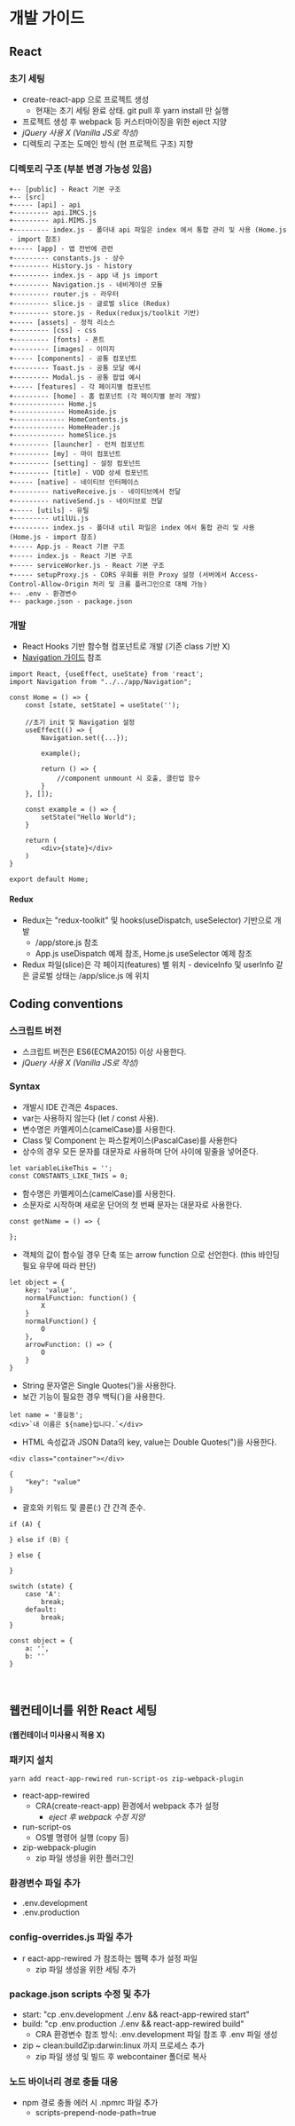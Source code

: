 # 개발 가이드

## React

### 초기 세팅

-   create-react-app 으로 프로젝트 생성
    -   현재는 초기 세팅 완료 상태. git pull 후 yarn install 만 실행
-   프로젝트 생성 후 webpack 등 커스터마이징을 위한 eject 지양
-   <em>jQuery 사용 X (Vanilla JS로 작성)</em>
-   디렉토리 구조는 도메인 방식 (현 프로젝트 구조) 지향

### 디렉토리 구조 (부분 변경 가능성 있음)

```
+-- [public] - React 기본 구조
+-- [src]
+----- [api] - api
+--------- api.IMCS.js
+--------- api.MIMS.js
+--------- index.js - 폴더내 api 파일은 index 에서 통합 관리 및 사용 (Home.js - import 참조)
+----- [app] - 앱 전반에 관련
+--------- constants.js - 상수
+--------- History.js - history
+--------- index.js - app 내 js import
+--------- Navigation.js - 네비게이션 모듈
+--------- router.js - 라우터
+--------- slice.js - 글로벌 slice (Redux)
+--------- store.js - Redux(reduxjs/toolkit 기반)
+----- [assets] - 정적 리소스
+--------- [css] - css
+--------- [fonts] - 폰트
+--------- [images] - 이미지
+----- [components] - 공통 컴포넌트
+--------- Toast.js - 공통 모달 예시
+--------- Modal.js - 공통 팝업 예시
+----- [features] - 각 페이지별 컴포넌트
+--------- [home] - 홈 컴포넌트 (각 페이지별 분리 개발)
+------------- Home.js
+------------- HomeAside.js
+------------- HomeContents.js
+------------- HomeHeader.js
+------------- homeSlice.js
+--------- [launcher] - 런처 컴포넌트
+--------- [my] - 마이 컴포넌트
+--------- [setting] - 설정 컴포넌트
+--------- [title] - VOD 상세 컴포넌트
+----- [native] - 네이티브 인터페이스
+--------- nativeReceive.js - 네이티브에서 전달
+--------- nativeSend.js - 네이티브로 전달
+----- [utils] - 유틸
+--------- utilUi.js
+--------- index.js - 폴더내 util 파일은 index 에서 통합 관리 및 사용 (Home.js - import 참조)
+----- App.js - React 기본 구조
+----- index.js - React 기본 구조
+----- serviceWorker.js - React 기본 구조
+----- setupProxy.js - CORS 우회를 위한 Proxy 설정 (서버에서 Access-Control-Allow-Origin 처리 및 크롬 플러그인으로 대체 가능)
+-- .env - 환경변수
+-- package.json - package.json
```

### 개발

-   React Hooks 기반 함수형 컴포넌트로 개발 (기존 class 기반 X)
-   [Navigation 가이드](src/app/Navigation.md) 참조

```
import React, {useEffect, useState} from 'react';
import Navigation from "../../app/Navigation";

const Home = () => {
    const [state, setState] = useState('');

    //초기 init 및 Navigation 설정
    useEffect(() => {
        Navigation.set({...});

        example();

        return () => {
            //component unmount 시 호출, 클린업 함수
        }
    }, []);

    const example = () => {
        setState("Hello World");
    }

    return (
        <div>{state}</div>
    )
}

export default Home;
```

#### Redux

-   Redux는 "redux-toolkit" 및 hooks(useDispatch, useSelector) 기반으로 개발
    -   /app/store.js 참조
    -   App.js useDispatch 예제 참조, Home.js useSelector 예제 참조
-   Redux 파일(slice)은 각 페이지(features) 별 위치 - deviceInfo 및 userInfo 같은 글로벌 상태는 /app/slice.js 에 위치
    <br />

## Coding conventions

### 스크립트 버전

-   스크립트 버전은 ES6(ECMA2015) 이상 사용한다.
-   <em>jQuery 사용 X (Vanilla JS로 작성)</em>

### Syntax

-   개발시 IDE 간격은 4spaces.
-   var는 사용하지 않는다 (let / const 사용).
-   변수명은 카멜케이스(camelCase)를 사용한다.
-   Class 및 Component 는 파스칼케이스(PascalCase)를 사용한다
-   상수의 경우 모든 문자를 대문자로 사용하며 단어 사이에 밑줄을 넣어준다.

```
let variableLikeThis = '';
const CONSTANTS_LIKE_THIS = 0;
```

-   함수명은 카멜케이스(camelCase)를 사용한다.
-   소문자로 시작하며 새로운 단어의 첫 번째 문자는 대문자로 사용한다.

```
const getName = () => {

};
```

-   객체의 값이 함수일 경우 단축 또는 arrow function 으로 선언한다. (this 바인딩 필요 유무에 따라 판단)

```
let object = {
    key: 'value',
    normalFunction: function() {
        X
    }
    normalFunction() {
        O
    },
    arrowFunction: () => {
        O
    }
}
```

-   String 문자열은 Single Quotes(')을 사용한다.
-   보간 기능이 필요한 경우 백틱(`)을 사용한다.

```
let name = '홍길동';
<div>`내 이름은 ${name}입니다.`</div>
```

-   HTML 속성값과 JSON Data의 key, value는 Double Quotes(")을 사용한다.

```
<div class="container"></div>
```

```
{
    "key": "value"
}
```

-   괄호와 키워드 및 콜론(:) 간 간격 준수.

```
if (A) {

} else if (B) {

} else {

}

switch (state) {
    case 'A':
        break;
    default:
        break;
}

const object = {
    a: '',
    b: ''
}
```

<br />

## 웹컨테이너를 위한 React 세팅

#### (웹컨테이너 미사용시 적용 X)

### 패키지 설치

```
yarn add react-app-rewired run-script-os zip-webpack-plugin
```

-   react-app-rewired
    -   CRA(create-react-app) 환경에서 webpack 추가 설정
        -   <em>eject 후 webpack 수정 지양</em>
-   run-script-os
    -   OS별 명령어 실행 (copy 등)
-   zip-webpack-plugin
    -   zip 파일 생성을 위한 플러그인

### 환경변수 파일 추가

-   .env.development
-   .env.production

### config-overrides.js 파일 추가

-   r eact-app-rewired 가 참조하는 웹팩 추가 설정 파일
    -   zip 파일 생성을 위한 세팅 추가

### package.json scripts 수정 및 추가

-   start: "cp .env.development ./.env && react-app-rewired start"
-   build: "cp .env.production ./.env && react-app-rewired build"
    -   CRA 환경변수 참조 방식: .env.development 파일 참조 후 .env 파일 생성
-   zip ~ clean:buildZip:darwin:linux 까지 프로세스 추가
    -   zip 파일 생성 및 빌드 후 webcontainer 폴더로 복사

### 노드 바이너리 경로 충돌 대응

-   npm 경로 충돌 에러 시 .npmrc 파일 추가
    -   scripts-prepend-node-path=true

